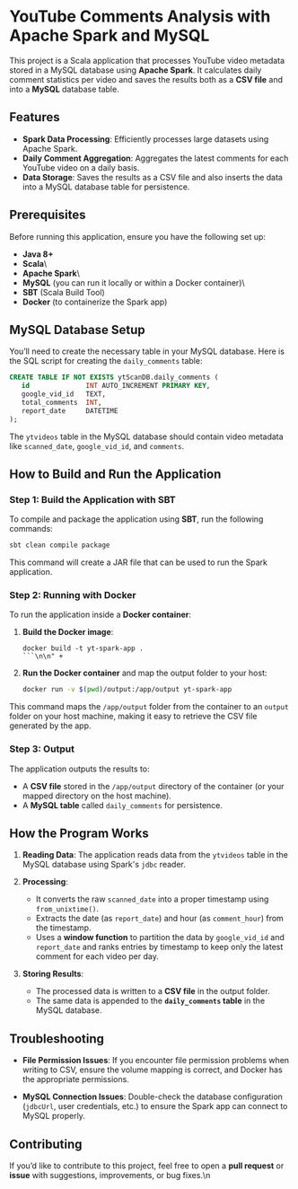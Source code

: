 # **YouTube Comments Analysis with Apache Spark and MySQL**


This project is a Scala application that processes YouTube video metadata stored in a MySQL database using **Apache Spark**. It calculates daily comment statistics per video and saves the results both as a **CSV file** and into a **MySQL** database table.


## **Features**


- **Spark Data Processing**: Efficiently processes large datasets using Apache Spark.
- **Daily Comment Aggregation**: Aggregates the latest comments for each YouTube video on a daily basis.
- **Data Storage**: Saves the results as a CSV file and also inserts the data into a MySQL database table for persistence.
  
## **Prerequisites**


Before running this application, ensure you have the following set up:

- **Java 8+**
- **Scala**\
- **Apache Spark**\
- **MySQL** (you can run it locally or within a Docker container)\
- **SBT** (Scala Build Tool)
- **Docker** (to containerize the Spark app)

## **MySQL Database Setup**

You’ll need to create the necessary table in your MySQL database. Here is the SQL script for creating the `daily_comments` table:

```sql
CREATE TABLE IF NOT EXISTS ytScanDB.daily_comments (
   id              INT AUTO_INCREMENT PRIMARY KEY,
   google_vid_id   TEXT,
   total_comments  INT,
   report_date     DATETIME
);
```

The `ytvideos` table in the MySQL database should contain video metadata like `scanned_date`, `google_vid_id`, and `comments`.

## **How to Build and Run the Application**

### **Step 1: Build the Application with SBT**

To compile and package the application using **SBT**, run the following commands:

```bash
sbt clean compile package
```

This command will create a JAR file that can be used to run the Spark application.

### **Step 2: Running with Docker**

To run the application inside a **Docker container**:

1. **Build the Docker image**:

   ```bash\n" +
   docker build -t yt-spark-app .
   ```\n\n" +
2. **Run the Docker container** and map the output folder to your host:

   ```bash
   docker run -v $(pwd)/output:/app/output yt-spark-app
   ```
   
This command maps the `/app/output` folder from the container to an `output` folder on your host machine, making it easy to retrieve the CSV file generated by the app.

### **Step 3: Output**

The application outputs the results to:

- A **CSV file** stored in the `/app/output` directory of the container (or your mapped directory on the host machine).
- A **MySQL table** called `daily_comments` for persistence.
## **How the Program Works**

1. **Reading Data**: The application reads data from the `ytvideos` table in the MySQL database using Spark's `jdbc` reader.

2. **Processing**:
   - It converts the raw `scanned_date` into a proper timestamp using `from_unixtime()`.
   - Extracts the date (as `report_date`) and hour (as `comment_hour`) from the timestamp.
   - Uses a **window function** to partition the data by `google_vid_id` and `report_date` and ranks entries by timestamp to keep only the latest comment for each video per day.
   
3. **Storing Results**:
   - The processed data is written to a **CSV file** in the output folder.
   - The same data is appended to the **`daily_comments` table** in the MySQL database.
   


## **Troubleshooting**


- **File Permission Issues**: If you encounter file permission problems when writing to CSV, ensure the volume mapping is correct, and Docker has the appropriate permissions.

- **MySQL Connection Issues**: Double-check the database configuration (`jdbcUrl`, user credentials, etc.) to ensure the Spark app can connect to MySQL properly.


## **Contributing**

If you’d like to contribute to this project, feel free to open a **pull request** or **issue** with suggestions, improvements, or bug fixes.\n
